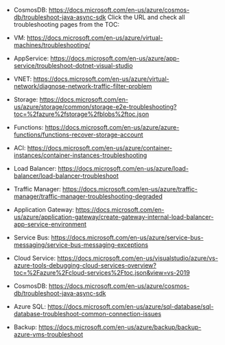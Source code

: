 

+ CosmosDB:
https://docs.microsoft.com/en-us/azure/cosmos-db/troubleshoot-java-async-sdk
Click the URL and check all troubleshooting pages from the TOC:

+ VM:
https://docs.microsoft.com/en-us/azure/virtual-machines/troubleshooting/

+ AppService:
https://docs.microsoft.com/en-us/azure/app-service/troubleshoot-dotnet-visual-studio

+ VNET:
https://docs.microsoft.com/en-us/azure/virtual-network/diagnose-network-traffic-filter-problem

+ Storage:
https://docs.microsoft.com/en-us/azure/storage/common/storage-e2e-troubleshooting?toc=%2fazure%2fstorage%2fblobs%2ftoc.json

+ Functions:
https://docs.microsoft.com/en-us/azure/azure-functions/functions-recover-storage-account

+ ACI:
https://docs.microsoft.com/en-us/azure/container-instances/container-instances-troubleshooting

+ Load Balancer:
https://docs.microsoft.com/en-us/azure/load-balancer/load-balancer-troubleshoot

+ Traffic Manager:
https://docs.microsoft.com/en-us/azure/traffic-manager/traffic-manager-troubleshooting-degraded

+ Application Gateway:
https://docs.microsoft.com/en-us/azure/application-gateway/create-gateway-internal-load-balancer-app-service-environment

+ Service Bus:
https://docs.microsoft.com/en-us/azure/service-bus-messaging/service-bus-messaging-exceptions

+ Cloud Service:
https://docs.microsoft.com/en-us/visualstudio/azure/vs-azure-tools-debugging-cloud-services-overview?toc=%2Fazure%2Fcloud-services%2Ftoc.json&view=vs-2019

+ CosmosDB:
https://docs.microsoft.com/en-us/azure/cosmos-db/troubleshoot-java-async-sdk

+ Azure SQL:
https://docs.microsoft.com/en-us/azure/sql-database/sql-database-troubleshoot-common-connection-issues

+ Backup:
https://docs.microsoft.com/en-us/azure/backup/backup-azure-vms-troubleshoot
